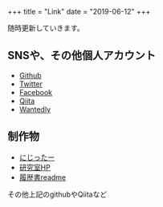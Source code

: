 +++
title = "Link"
date = "2019-06-12"
+++

随時更新していきます。  

## SNSや、その他個人アカウント
- [Github](https://github.com/hyo07)
- [Twitter](https://twitter.com/hyo_07)
- [Facebook](https://www.facebook.com/yutaka727)
- [Qiita](https://qiita.com/hyo_07)
- [Wantedly](https://www.wantedly.com/users/77358513)


## 制作物
- [にじったー](https://nijitter.com)
- [研究室HP](https://fujihalab.netlify.com/)
- [履歴書readme](https://github.com/hyo07/readme)

その他上記のgithubやQiitaなど
